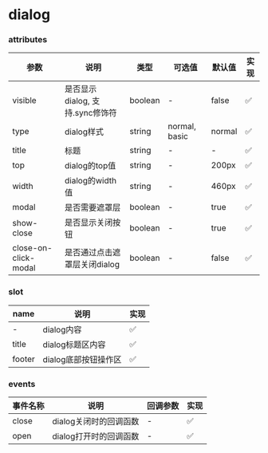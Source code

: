 # dialog

### attributes
| 参数      | 说明          | 类型      | 可选值                           | 默认值  | 实现 |
|---------- |-------------- |---------- |--------------------------------  |-------- |-------- |
| visible | 是否显示dialog, 支持.sync修饰符 | boolean | - | false | ✅ |
| type | dialog样式 | string | normal, basic | normal | ✅ |
| title | 标题 | string | - | - | ✅ |
| top | dialog的top值 | string | - | 200px | ✅ |
| width | dialog的width值 | string | - | 460px | ✅ |
| modal | 是否需要遮罩层 | boolean | - | true | ✅ |
| show-close | 是否显示关闭按钮 | boolean | - | true | ✅ |
| close-on-click-modal | 是否通过点击遮罩层关闭dialog | boolean | - | false | ✅ |

### slot
| name | 说明 | 实现 |
|---------|--------|--------|
| - | dialog内容 | ✅ |
| title | dialog标题区内容 | ✅ |
| footer | dialog底部按钮操作区 | ✅ |


### events
| 事件名称 | 说明 | 回调参数 | 实现 |
|---------|--------|---------|-------- |
| close | dialog关闭时的回调函数 | - | ✅ |
| open | dialog打开时的回调函数 | - | ✅ |
